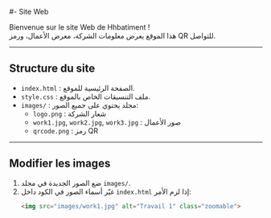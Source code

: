 #- Site Web

Bienvenue sur le site Web de Hhbatiment !  
هذا الموقع يعرض معلومات الشركة، معرض الأعمال، ورمز QR للتواصل.

---

## Structure du site

- `index.html` : الصفحة الرئيسية للموقع.
- `style.css` : ملف التنسيقات الخاص بالموقع.
- `images/` : مجلد يحتوي على جميع الصور:
  - `logo.png` : شعار الشركة
  - `work1.jpg`, `work2.jpg`, `work3.jpg` : صور الأعمال
  - `qrcode.png` : رمز QR

---

## Modifier les images

1. ضع الصور الجديدة في مجلد `images/`.
2. غيّر أسماء الصور في الكود داخل `index.html` إذا لزم الأمر:
   ```html
   <img src="images/work1.jpg" alt="Travail 1" class="zoomable">

